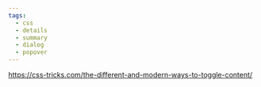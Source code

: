 ```yaml
---
tags:
  - css
  - details
  - summary
  - dialog
  - popover
---
```

https://css-tricks.com/the-different-and-modern-ways-to-toggle-content/

